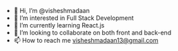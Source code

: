 - 👋 Hi, I’m @visheshmadaan
- 👀 I’m interested in Full Stack Development
- 🌱 I’m currently learning React.js
- 💞️ I’m looking to collaborate on both front and back-end
- 📫 How to reach me visheshmadaan13@gmail.com

<!---
visheshmadaan/visheshmadaan is a ✨ special ✨ repository because its `README.md` (this file) appears on your GitHub profile.
You can click the Preview link to take a look at your changes.
--->
